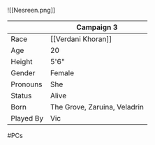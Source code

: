 ![[Nesreen.png]]

|           | Campaign 3                   |
| --------- | ---------------------------- |
| Race      | [[Verdani Khoran]]           |
| Age       | 20                           |
| Height    | 5'6"                         |
| Gender    | Female                       |
| Pronouns  | She                          |
| Status    | Alive                        |
| Born      | The Grove, Zaruina, Veladrin |
| Played By | Vic                          |
#PCs